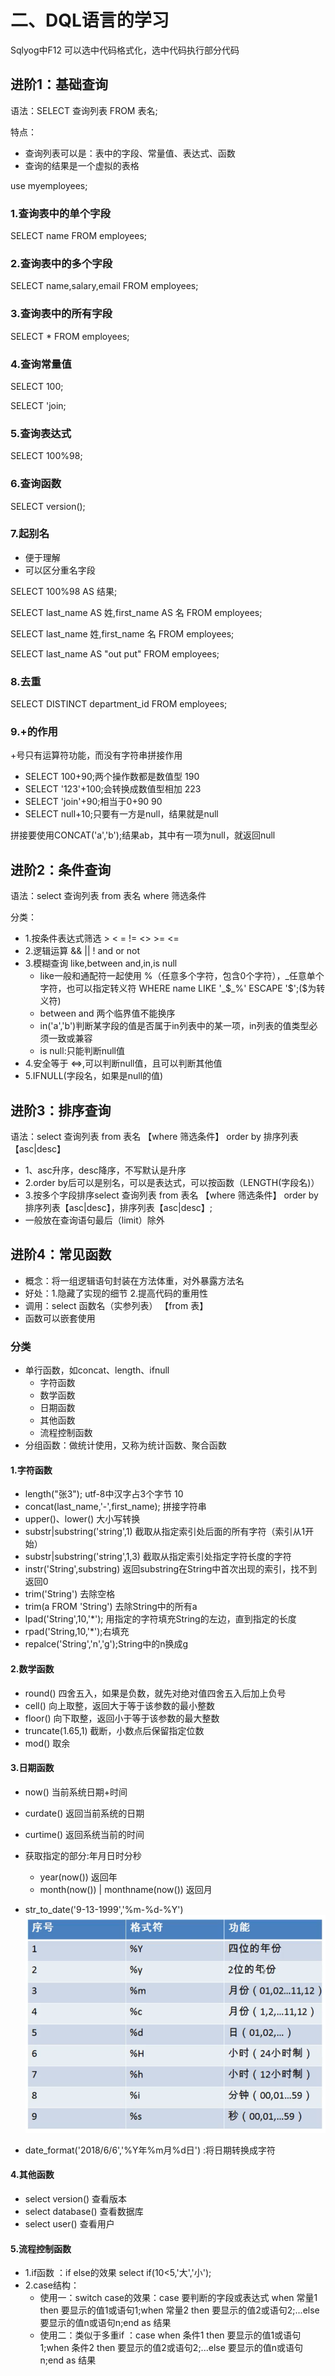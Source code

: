 # 二、DQL语言的学习

Sqlyog中F12 可以选中代码格式化，选中代码执行部分代码

## 进阶1：基础查询

语法：SELECT 查询列表 FROM 表名;

特点：

* 查询列表可以是：表中的字段、常量值、表达式、函数
* 查询的结果是一个虚拟的表格

use myemployees;

### 1.查询表中的单个字段

SELECT name FROM employees;

### 2.查询表中的多个字段

SELECT name,salary,email FROM employees;

### 3.查询表中的所有字段

SELECT * FROM employees;

### 4.查询常量值

SELECT 100;

SELECT 'join;

### 5.查询表达式

SELECT 100%98;

### 6.查询函数

SELECT version();

### 7.起别名

* 便于理解
* 可以区分重名字段

SELECT 100%98 AS 结果;

SELECT last_name AS 姓,first_name AS 名 FROM employees;

SELECT last_name 姓,first_name 名 FROM employees;

SELECT last_name AS "out put" FROM employees;

### 8.去重

SELECT DISTINCT department_id FROM employees;

### 9.+的作用

+号只有运算符功能，而没有字符串拼接作用

* SELECT 100+90;两个操作数都是数值型 190
* SELECT '123'+100;会转换成数值型相加 223
* SELECT 'join'+90;相当于0+90 90
* SELECT null+10;只要有一方是null，结果就是null

拼接要使用CONCAT('a','b');结果ab，其中有一项为null，就返回null

## 进阶2：条件查询

语法：select 查询列表 from 表名 where 筛选条件

分类：

* 1.按条件表达式筛选 >  <  =  !=  <>  >=  <=
* 2.逻辑运算  &&  ||  !  and  or  not
* 3.模糊查询  like,between and,in,is null
  * like一般和通配符一起使用 %（任意多个字符，包含0个字符），\_任意单个字符，也可以指定转义符 WHERE name LIKE '_$_%' ESCAPE '$';($为转义符)
  * between and 两个临界值不能换序
  * in('a','b')判断某字段的值是否属于in列表中的某一项，in列表的值类型必须一致或兼容
  * is null:只能判断null值
* 4.安全等于 <=>,可以判断null值，且可以判断其他值
* 5.IFNULL(字段名，如果是null的值)

## 进阶3：排序查询

语法：select 查询列表 from 表名 【where 筛选条件】 order by 排序列表【asc|desc】

* 1、asc升序，desc降序，不写默认是升序
* 2.order by后可以是别名，可以是表达式，可以按函数（LENGTH(字段名)）
* 3.按多个字段排序select 查询列表 from 表名 【where 筛选条件】 order by 排序列表【asc|desc】，排序列表【asc|desc】;
* 一般放在查询语句最后（limit）除外

## 进阶4：常见函数

* 概念：将一组逻辑语句封装在方法体重，对外暴露方法名
* 好处：1.隐藏了实现的细节 2.提高代码的重用性
* 调用：select 函数名（实参列表） 【from 表】
* 函数可以嵌套使用

### 分类

* 单行函数，如concat、length、ifnull
  * 字符函数
  * 数学函数
  * 日期函数
  * 其他函数
  * 流程控制函数
* 分组函数：做统计使用，又称为统计函数、聚合函数

#### 1.字符函数

* length("张3"); utf-8中汉字占3个字节  10
* concat(last_name,'-',first_name); 拼接字符串
* upper()、lower()  大小写转换
* substr|substring('string',1) 截取从指定索引处后面的所有字符（索引从1开始）
* substr|substring('string',1,3) 截取从指定索引处指定字符长度的字符
* instr('String',substring) 返回substring在String中首次出现的索引，找不到返回0
* trim('String') 去除空格
* trim(a FROM 'String') 去除String中的所有a
* lpad('String',10,'*'); 用指定的字符填充String的左边，直到指定的长度
* rpad('String,10,'*');右填充
* repalce('String','n','g');String中的n换成g

#### 2.数学函数

* round() 四舍五入，如果是负数，就先对绝对值四舍五入后加上负号
* cell() 向上取整，返回大于等于该参数的最小整数
* floor() 向下取整，返回小于等于该参数的最大整数
* truncate(1.65,1) 截断，小数点后保留指定位数
* mod() 取余

#### 3.日期函数

* now() 当前系统日期+时间
* curdate() 返回当前系统的日期
* curtime() 返回系统当前的时间
* 获取指定的部分:年月日时分秒
  * year(now()) 返回年
  * month(now()) | monthname(now()) 返回月
* str_to_date('9-13-1999','%m-%d-%Y')
![图 6](images/df1c12543e91762121ae06312e852f4f84141f6fbd1fe4f9cd84d7507807f5aa.png)  

* date_format('2018/6/6','%Y年%m月%d日') :将日期转换成字符

#### 4.其他函数

* select version() 查看版本
* select database() 查看数据库
* select user() 查看用户

#### 5.流程控制函数

* 1.if函数 ：if else的效果 select if(10<5,'大','小');
* 2.case结构：
  * 使用一：switch case的效果：case 要判断的字段或表达式 when 常量1 then 要显示的值1或语句1;when 常量2 then 要显示的值2或语句2;...else 要显示的值n或语句n;end as 结果
  * 使用二：类似于多重if ：case when 条件1 then 要显示的值1或语句1;when 条件2 then 要显示的值2或语句2;...else 要显示的值n或语句n;end as 结果
